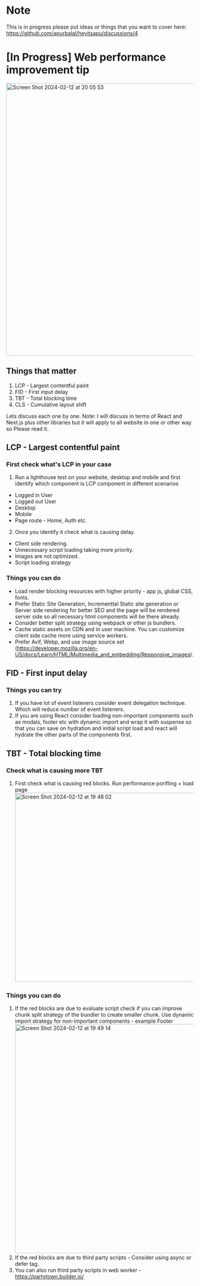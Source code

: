 # Note
This is in progress please put ideas or things that you want to cover here: https://github.com/apurbalal/heyitsapu/discussions/4

# [In Progress] Web performance improvement tip
<img width="731" alt="Screen Shot 2024-02-12 at 20 05 53" src="https://github.com/apurbalal/heyitsapu/assets/9425881/d7e2fc7c-316d-4faa-9421-17b072e31eb1">


## Things that matter
1. LCP - Largest contentful paint
2. FID - First input delay
3. TBT - Total blocking time
4. CLS - Cumulative layout shift

Lets discuss each one by one.
Note: I will discuss in terms of React and Next.js plus other libraries but it will apply to all website in one or other way so Please read it. 

## LCP - Largest contentful paint
### First check what's LCP in your case
1. Run a lighthouse test on your website, desktop and mobile and first identify which component is LCP component in different scenarios
- Logged in User
- Logged out User
- Desktop
- Mobile
- Page route - Home, Auth etc.
2. Once you identify it check what is causing delay.
- Client side rendering.
- Unnecessary script loading taking more priority.
- Images are not optimized.
- Script loading strategy

### Things you can do
- Load render blocking resources with higher priority - app js, global CSS, fonts.
- Prefer Static Site Generation, Incrementtal Static site generation or Server side rendering for better SEO 
  and the page will be rendered server side so all necessary html components will be there already.
- Consider better split strategy using webpack or other js bundlers.
- Cache static assets on CDN and in user machine. You can customize client side cache more using service workers.
- Prefer Avif, Webp, and use image source set (https://developer.mozilla.org/en-US/docs/Learn/HTML/Multimedia_and_embedding/Responsive_images).

## FID - First input delay
### Things you can try
1. If you have lot of event listeners consider event delegation technique. Which will reduce number of event listeners.
2. If you are using React consider loading non-important components such as modals, footer etc with dynamic import and wrap it with suspense so that you can save on hydration and initial script load and react will hydrate the other parts of the components first.

## TBT - Total blocking time
### Check what is causing more TBT
1. First check what is causing red blocks. Run performance porifling + load page <img width="508" alt="Screen Shot 2024-02-12 at 19 48 02" src="https://github.com/apurbalal/heyitsapu/assets/9425881/4c3cd46a-98b7-442a-84ed-b06216567193">

### Things you can do
1. If the red blocks are due to evaluate script check if you can improve chunk split strategy of the bundler to create smaller chunk. Use dynamic import strategy for non-important components - example Footer <img width="615" alt="Screen Shot 2024-02-12 at 19 49 14" src="https://github.com/apurbalal/heyitsapu/assets/9425881/400c4f20-3a44-45f6-b836-753f7133eb81">
2. If the red blocks are due to third party scripts - Consider using async or defer tag.
3. You can also run third party scripts in web worker - https://partytown.builder.io/
   
